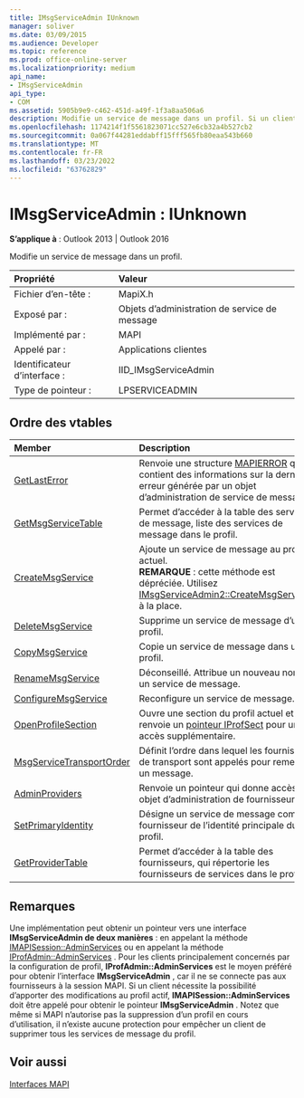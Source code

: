 ```yaml
---
title: IMsgServiceAdmin IUnknown
manager: soliver
ms.date: 03/09/2015
ms.audience: Developer
ms.topic: reference
ms.prod: office-online-server
ms.localizationpriority: medium
api_name:
- IMsgServiceAdmin
api_type:
- COM
ms.assetid: 5905b9e9-c462-451d-a49f-1f3a8aa506a6
description: Modifie un service de message dans un profil. Si un client nécessite la possibilité d’apporter des modifications au profil actif, IMAPISession::AdminServices doit être appelé.
ms.openlocfilehash: 1174214f1f5561823071cc527e6cb32a4b527cb2
ms.sourcegitcommit: 0a067f44281eddabff15fff565fb80eaa543b660
ms.translationtype: MT
ms.contentlocale: fr-FR
ms.lasthandoff: 03/23/2022
ms.locfileid: "63762829"
---
```

# <a name="imsgserviceadmin--iunknown"></a>IMsgServiceAdmin : IUnknown

  
  
**S’applique à** : Outlook 2013 | Outlook 2016 
  
Modifie un service de message dans un profil.
  
|Propriété |Valeur |
|:-----|:-----|
|Fichier d’en-tête :  <br/> |MapiX.h  <br/> |
|Exposé par :  <br/> |Objets d’administration de service de message  <br/> |
|Implémenté par :  <br/> |MAPI  <br/> |
|Appelé par :  <br/> |Applications clientes  <br/> |
|Identificateur d’interface :  <br/> |IID_IMsgServiceAdmin  <br/> |
|Type de pointeur :  <br/> |LPSERVICEADMIN  <br/> |
   
## <a name="vtable-order"></a>Ordre des vtables

|Member |Description |
|:-----|:-----|
|[GetLastError](imsgserviceadmin-getlasterror.md) <br/> |Renvoie une structure [MAPIERROR](mapierror.md) qui contient des informations sur la dernière erreur générée par un objet d’administration de service de message. |
|[GetMsgServiceTable](imsgserviceadmin-getmsgservicetable.md) <br/> |Permet d’accéder à la table des services de message, liste des services de message dans le profil. |
|[CreateMsgService](imsgserviceadmin-createmsgservice.md) <br/> |Ajoute un service de message au profil actuel. <br/>**REMARQUE** : cette méthode est dépréciée. Utilisez [IMsgServiceAdmin2::CreateMsgServiceEx](imsgserviceadmin2-createmsgserviceex.md) à la place.           |
|[DeleteMsgService](imsgserviceadmin-deletemsgservice.md) <br/> |Supprime un service de message d’un profil. |
|[CopyMsgService](imsgserviceadmin-copymsgservice.md) <br/> |Copie un service de message dans un profil. |
|[RenameMsgService](imsgserviceadmin-renamemsgservice.md) <br/> |Déconseillé. Attribue un nouveau nom à un service de message. |
|[ConfigureMsgService](imsgserviceadmin-configuremsgservice.md) <br/> |Reconfigure un service de message. |
|[OpenProfileSection](imsgserviceadmin-openprofilesection.md) <br/> |Ouvre une section du profil actuel et renvoie un [pointeur IProfSect](iprofsectimapiprop.md) pour un accès supplémentaire. |
|[MsgServiceTransportOrder](imsgserviceadmin-msgservicetransportorder.md) <br/> |Définit l’ordre dans lequel les fournisseurs de transport sont appelés pour remettre un message. |
|[AdminProviders](imsgserviceadmin-adminproviders.md) <br/> |Renvoie un pointeur qui donne accès à un objet d’administration de fournisseur. |
|[SetPrimaryIdentity](imsgserviceadmin-setprimaryidentity.md) <br/> |Désigne un service de message comme fournisseur de l’identité principale du profil. |
|[GetProviderTable](imsgserviceadmin-getprovidertable.md) <br/> |Permet d’accéder à la table des fournisseurs, qui répertorie les fournisseurs de services dans le profil. |
   
## <a name="remarks"></a>Remarques

Une implémentation peut obtenir un pointeur vers une interface **IMsgServiceAdmin de deux manières** : en appelant la méthode [IMAPISession::AdminServices](imapisession-adminservices.md) ou en appelant la méthode [IProfAdmin::AdminServices](iprofadmin-adminservices.md) . Pour les clients principalement concernés par la configuration de profil, **IProfAdmin::AdminServices** est le moyen préféré pour obtenir l’interface **IMsgServiceAdmin** , car il ne se connecte pas aux fournisseurs à la session MAPI. Si un client nécessite la possibilité d’apporter des modifications au profil actif, **IMAPISession::AdminServices** doit être appelé pour obtenir le pointeur **IMsgServiceAdmin** . Notez que même si MAPI n’autorise pas la suppression d’un profil en cours d’utilisation, il n’existe aucune protection pour empêcher un client de supprimer tous les services de message du profil. 
  
## <a name="see-also"></a>Voir aussi



[Interfaces MAPI](mapi-interfaces.md)

